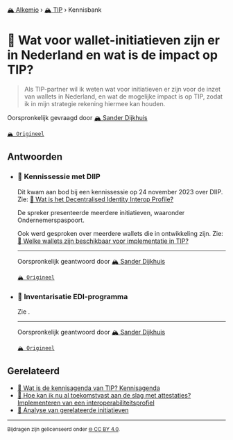 [🏔️ Alkemio](https://welcome.alkem.io/) › [🏔️ TIP](https://alkem.io/tip/dashboard) › Kennisbank
# 📄 Wat voor wallet-initiatieven zijn er in Nederland en wat is de impact op TIP?
>Als TIP-partner wil ik weten wat voor initiatieven er zijn voor de inzet van wallets in Nederland, en wat de mogelijke impact is op TIP, zodat ik in mijn strategie rekening hiermee kan houden.

Oorspronkelijk gevraagd door [🏔️ Sander Dijkhuis](https://alkem.io/user/sander-dijkhuis-3912)

[`🏔️ Origineel`](https://alkem.io/tip/collaboration/watvoorwallet-init-2068)

## Antwoorden
- ### <a id="kennissessiemetdii-5708"></a> 📌 Kennissessie met DIIP
  Dit kwam aan bod bij een kennissessie op 24 november 2023 over DIIP. Zie: [📄 Wat is het Decentralised Identity Interop Profile?](watishetdecentral-4831.md)
  
  De spreker presenteerde meerdere initiatieven, waaronder Ondernemerspaspoort.
  
  Ook werd gesproken over meerdere wallets die in ontwikkeling zijn. Zie: [📄 Welke wallets zijn beschikbaar voor implementatie in TIP?](welkewalletszijnb-9243.md)

  ***
  Oorspronkelijk geantwoord door [🏔️ Sander Dijkhuis](https://alkem.io/tip/collaboration/watvoorwallet-init-2068/posts/kennissessiemetdii-5708)

  [`🏔️ Origineel`](https://alkem.io/tip/collaboration/watvoorwallet-init-2068/posts/kennissessiemetdii-5708)

- ### <a id="inventarisatieedi-p-8431"></a> 📌 Inventarisatie EDI-programma
  Zie .

  ***
  Oorspronkelijk geantwoord door [🏔️ Sander Dijkhuis](https://alkem.io/tip/collaboration/watvoorwallet-init-2068/posts/inventarisatieedi-p-8431)

  [`🏔️ Origineel`](https://alkem.io/tip/collaboration/watvoorwallet-init-2068/posts/inventarisatieedi-p-8431)

## Gerelateerd
- [📌 Wat is de kennisagenda van TIP? Kennisagenda](watisdekennisagen-9941.md#kennisagenda-5711)
- [📌 Hoe kan ik nu al toekomstvast aan de slag met attestaties? Implementeren van een interoperabiliteitsprofiel](hoekaniknualtoe-5296.md#implementerenvanee-1722)
- [📄 Analyse van gerelateerde initiatieven](overzichtvanreleva-7668.md)
* * *
<small>Bijdragen zijn gelicenseerd onder [🌐 CC BY 4.0](https://creativecommons.org/licenses/by/4.0/deed.nl).</small>
